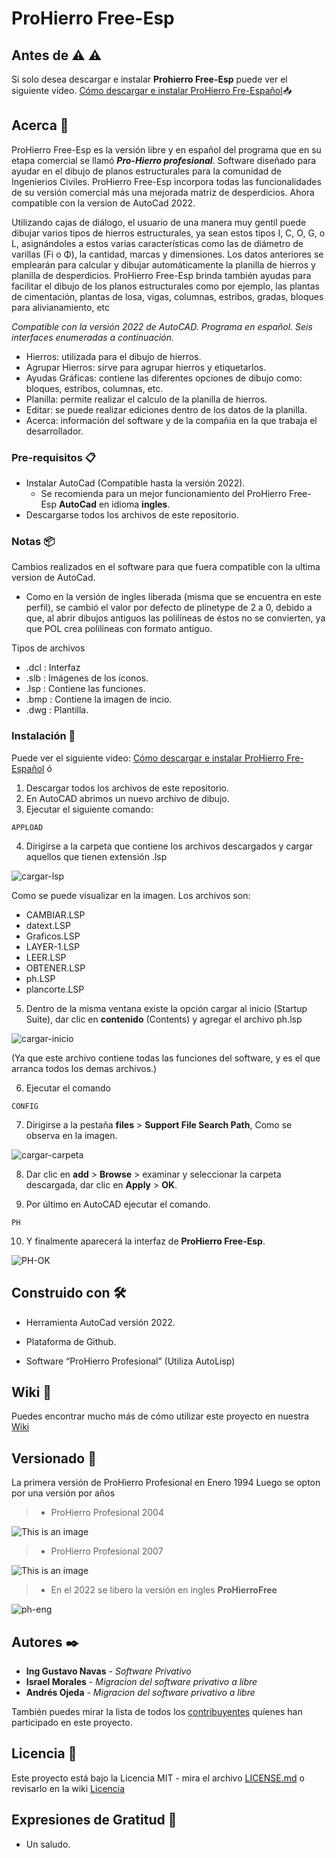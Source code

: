 # ProHierro Free-Esp
## Antes de :warning: :warning:
Si solo desea descargar e instalar **Prohierro Free-Esp** puede ver el siguiente video.
[Cómo descargar e instalar ProHierro Fre-Español](https://www.youtube.com/ "Como descargar e instalar ProHierro Fre-Español"):inbox_tray:
## Acerca 🚀

ProHierro Free-Esp es la versión libre y en español del programa que en su etapa comercial se llamó ***Pro-Hierro profesional***. Software diseñado para ayudar en el dibujo de planos estructurales para la comunidad de Ingenierios Civiles.
ProHierro Free-Esp incorpora todas las funcionalidades de su versión comercial más una mejorada matriz de desperdicios. Ahora compatible con la version de AutoCad 2022.

Utilizando cajas de diálogo, el usuario de una manera muy gentil puede 
dibujar varios tipos de hierros estructurales, ya sean estos tipos I, C, O, G, o 
L, asignándoles a estos varias características como las de diámetro de 
varillas (Fi o Φ), la cantidad, marcas y dimensiones. Los datos anteriores se 
emplearán para calcular y dibujar automáticamente la planilla de hierros y planilla de desperdicios.
ProHierro Free-Esp brinda también ayudas para facilitar el dibujo de los planos 
estructurales como por ejemplo, las plantas de cimentación, plantas de losa, 
vigas, columnas, estribos, gradas, bloques para alivianamiento, etc

_Compatible con la versión 2022 de AutoCAD._
_Programa en español._
_Seis interfaces enumeradas a continuación._
* Hierros: utilizada para el dibujo de hierros.
* Agrupar Hierros: sirve para agrupar hierros y etiquetarlos.
* Ayudas Gráficas: contiene las diferentes opciones de dibujo como: bloques, estribos, columnas, etc.
* Planilla: permite realizar el calculo de la planilla de hierros.
* Editar: se puede realizar ediciones dentro de los datos de la planilla.
* Acerca: información del software y de la compañia en la que trabaja el desarrollador.

### Pre-requisitos 📋

* Instalar AutoCad (Compatible hasta la versión 2022).
	* Se recomienda para un mejor funcionamiento del ProHierro Free-Esp **AutoCad** en idioma **ingles**.
* Descargarse todos los archivos de este repositorio.

### Notas 📦

Cambios realizados en el software para que fuera compatible con la ultima version de AutoCad.

* Como en la versión de ingles liberada (misma que se encuentra en este perfil), se cambió el valor por defecto de plinetype de 2 a 0, debido a que, al abrir dibujos antiguos las polilíneas de éstos no se convierten, ya que POL crea polilíneas con formato antiguo.

Tipos de archivos 
* .dcl : Interfaz
* .slb : Imágenes de los íconos. 
* .lsp : Contiene las funciones.
* .bmp : Contiene la imagen de incio.
* .dwg : Plantilla.

### Instalación 🔧
Puede ver el siguiente video: [ Cómo descargar e instalar ProHierro Fre-Español](https://www.youtube.com/) ó
1.  Descargar todos los archivos de este repositorio.
2.  En AutoCAD abrimos un nuevo archivo de dibujo.
3.  Ejecutar el siguiente comando:
```
APPLOAD
```

4.  Dirigirse a la carpeta que contiene los archivos descargados y cargar aquellos que tienen extensión .lsp

![cargar-lsp](https://i.imgur.com/ZghI4Fo.png)


Como se puede visualizar en la imagen.
Los archivos son:
  * CAMBIAR.LSP
  * datext.LSP
  * Graficos.LSP
  * LAYER-1.LSP
  * LEER.LSP
  * OBTENER.LSP
  * ph.LSP
  * plancorte.LSP
  
5.  Dentro de la misma ventana existe la opción cargar al inicio (Startup Suite), dar clic en **contenido** (Contents) y agregar el archivo ph.lsp

![cargar-inicio](https://i.imgur.com/nY8ttf0.png)

(Ya que este archivo contiene todas las funciones del software, y es el que arranca todos los demas archivos.)

6.  Ejecutar el comando
 ```
CONFIG
```
7.  Dirigirse a la pestaña **files** > **Support File Search Path**, Como se observa en la imagen.

![cargar-carpeta](https://i.imgur.com/I9Pfwto.png)

8.  Dar clic en **add** > **Browse** > examinar y seleccionar la carpeta descargada, dar clic en **Apply** > **OK**.

9.  Por último en AutoCAD ejecutar el comando.
 ```
PH
```
10.  Y finalmente aparecerá la interfaz de **ProHierro Free-Esp**.

![PH-OK](https://i.imgur.com/XKJrbEs.png)


## Construido con 🛠️

* Herramienta AutoCad versión 2022.

* Plataforma de Github.

* Software “ProHierro Profesional” (Utiliza AutoLisp)


## Wiki 📖

Puedes encontrar mucho más de cómo utilizar este proyecto en nuestra [Wiki](https://github.com/ProHfree/ProHierroFree-Esp/wiki/ProHierro-Free-Esp)

## Versionado 📌

La primera versión de ProHierro Profesional en Enero 1994
Luego se opton por una versión por años
>* ProHierro Profesional 2004


![This is an image](https://github.com/chdavid97/Prohierro-free/blob/master/Fotos%20wiki/ProhierroProfesional2004.PNG)




>* ProHierro Profesional 2007


![This is an image](https://github.com/chdavid97/Prohierro-free/blob/master/Fotos%20wiki/ProHierroProfesional2007.PNG)

>* En el 2022 se libero la versión en ingles **ProHierroFree**

![ph-eng](https://i.imgur.com/MxTsTyv.png)

## Autores ✒️

* **Ing Gustavo Navas** - *Software Privativo* 
* **Israel Morales** - *Migracion del software privativo a libre* 
* **Andrés Ojeda** - *Migracion del software privativo a libre* 

También puedes mirar la lista de todos los [contribuyentes](https://github.com/ProHfree/ProHierroFree/wiki/ProHierro-Profesional-Free#Autores) quíenes han participado en este proyecto. 

## Licencia 📄

Este proyecto está bajo la Licencia MIT - mira el archivo [LICENSE.md](https://github.com/ProHfree/ProHierroFree/blob/main/LICENSE)
o revisarlo en la wiki [Licencia](https://github.com/ProHfree/ProHierroFree/wiki/ProHierro-Profesional-Free#Licencia)

## Expresiones de Gratitud 🎁

* Un saludo.

